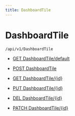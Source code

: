 ```yaml
---
title: DashboardTile
---
```


# DashboardTile

```http
/api/v1/DashboardTile
```




* [GET DashboardTile/default](v1DashboardTile_DefaultDashboardTile.md)

* [POST DashboardTile](v1DashboardTile_PostDashboardTile.md)

* [GET DashboardTile/{id}](v1DashboardTile_GetDashboardTile.md)

* [PUT DashboardTile/{id}](v1DashboardTile_PutDashboardTile.md)

* [DEL DashboardTile/{id}](v1DashboardTile_DeleteDashboardTile.md)

* [PATCH DashboardTile/{id}](v1DashboardTile_PatchDashboardTile.md)